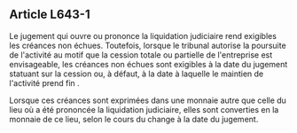Article L643-1
----
Le jugement qui ouvre ou prononce la liquidation judiciaire rend exigibles les
créances non échues. Toutefois, lorsque le tribunal autorise la poursuite de
l'activité au motif que la cession totale ou partielle de l'entreprise est
envisageable, les créances non échues sont exigibles à la date du jugement
statuant sur la cession ou, à défaut, à la date à laquelle le maintien de
l'activité prend fin .

Lorsque ces créances sont exprimées dans une monnaie autre que celle du lieu où
a été prononcée la liquidation judiciaire, elles sont converties en la monnaie
de ce lieu, selon le cours du change à la date du jugement.
